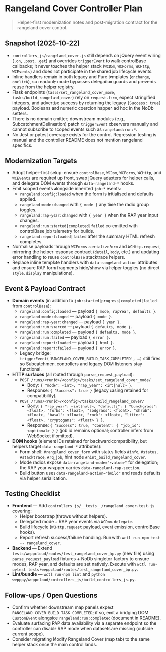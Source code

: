# Rangeland Cover Controller Plan
> Helper-first modernization notes and post-migration contract for the rangeland cover control.

## Snapshot (2025-10-22)
- `controllers_js/rangeland_cover.js` still depends on jQuery event wiring (`.on`, `.post`, `.get`) and overrides `triggerEvent` to walk controlBase callbacks; it never touches the helper stack (`WCDom`, `WCForms`, `WCHttp`, `WCEvents`) and does not participate in the shared job lifecycle events.
- Inline handlers remain in both legacy and Pure templates (`onchange`, `onclick`), so readonly mode bypasses delegation guards and prevents reuse from the helper registry.
- Flask endpoints (`tasks/set_rangeland_cover_mode`, `tasks/build_rangeland_cover`) rely on `request.form`, expect stringified integers, and advertise success by returning the legacy `{Success: true}` payload. Booleans and numeric coercion happen ad hoc in the NoDb setters.
- There is no domain emitter; downstream modules (e.g., SubcatchmentDelineation) patch `triggerEvent` observers manually and cannot subscribe to scoped events such as `rangeland:run:*`.
- No Jest or pytest coverage exists for the control. Regression testing is manual and the controller README does not mention rangeland specifics.

## Modernization Targets
- Adopt helper-first setup: ensure `controlBase`, `WCDom`, `WCForms`, `WCHttp`, and `WCEvents` are required up front, swap jQuery adapters for helper calls, and delegate DOM events through `data-rangeland-*` hooks.
- Emit scoped events alongside inherited `job:*` events:
  - `rangeland:config:loaded` when the form is initialised and defaults applied.
  - `rangeland:mode:changed` with `{ mode }` any time the radio group toggles.
  - `rangeland:rap-year:changed` with `{ year }` when the RAP year input changes.
  - `rangeland:run:started|completed|failed` co-emitted with controlBase job telemetry for builds.
  - `rangeland:report:loaded|failed` after the summary HTML refresh completes.
- Normalise payloads through `WCForms.serializeForm` and `WCHttp.request`, mirroring the helper response contract (`detail`, `body`, etc.) and updating error handling to reuse `controlBase` stacktrace helpers.
- Replace inline template handlers with `data-rangeland-action` attributes and ensure RAP form fragments hide/show via helper toggles (no direct `style.display` manipulations).

## Event & Payload Contract
- **Domain events** (in addition to `job:started|progress|completed|failed` from `controlBase`):
  - `rangeland:config:loaded` — payload `{ mode, rapYear, defaults }`.
  - `rangeland:mode:changed` — payload `{ mode }`.
  - `rangeland:rap-year:changed` — payload `{ year }`.
  - `rangeland:run:started` — payload `{ defaults, mode }`.
  - `rangeland:run:completed` — payload `{ defaults, mode }`.
  - `rangeland:run:failed` — payload `{ error }`.
  - `rangeland:report:loaded` — payload `{ html }`.
  - `rangeland:report:failed` — payload `{ error }`.
  - Legacy bridge: `triggerEvent('RANGELAND_COVER_BUILD_TASK_COMPLETED', …)` still fires so Subcatchment controllers and legacy DOM listeners stay functional.
- **HTTP surfaces** (all routed through `parse_request_payload`):
  - `POST /runs/<runid>/<config>/tasks/set_rangeland_cover_mode/`
    - Body: `{ "mode": <int>, "rap_year": <int|null> }`.
    - Response: `{ "Success": true }` (legacy casing retained for compatibility).
  - `POST /runs/<runid>/<config>/tasks/build_rangeland_cover/`
    - Body: `{ "rap_year": <int|null>, "defaults": { "bunchgrass": <float>, "forbs": <float>, "sodgrass": <float>, "shrub": <float>, "basal": <float>, "rock": <float>, "litter": <float>, "cryptogams": <float> } }`.
    - Response: `{ "Success": true, "Content": { "job_id": <optional> } }` (job id remains optional; controller infers from WebSocket if omitted).
- **DOM hooks** (element IDs retained for backward compatibility, but helpers target `data-rangeland-*` attributes):
  - Form shell: `#rangeland_cover_form` with status fields `#info`, `#status`, `#stacktrace`, `#rq_job`, hint node `#hint_build_rangeland_cover`.
  - Mode radios expose `data-rangeland-mode="<value>"` for delegation; the RAP year wrapper carries `data-rangeland-rap-section`.
  - Build button uses `data-rangeland-action="build"` and reads defaults via helper serialization.

## Testing Checklist
- **Frontend** — Add `controllers_js/__tests__/rangeland_cover.test.js` covering:
  - Helper bootstrap (throws without helpers).
  - Delegated mode + RAP year events via `WCDom.delegate`.
  - Build lifecycle (`WCHttp.request` payload, event emission, controlBase hooks).
  - Report refresh success/failure handling.
  Run with `wctl run-npm test -- rangeland_cover`.
- **Backend** — Extend `tests/weppcloud/routes/test_rangeland_cover_bp.py` (new file) using `parse_request_payload` fixtures + NoDb singleton factory to ensure modes, RAP year, and defaults are set natively. Execute with `wctl run-pytest tests/weppcloud/routes/test_rangeland_cover_bp.py`.
- **Lint/bundle** — `wctl run-npm lint` and `python wepppy/weppcloud/controllers_js/build_controllers_js.py`.

## Follow-ups / Open Questions
- Confirm whether downstream map panels expect `RANGELAND_COVER_BUILD_TASK_COMPLETED`; if so, emit a bridging DOM `CustomEvent` alongside `rangeland:run:completed` (document in README).
- Evaluate surfacing RAP data availability via a separate endpoint so the controller can disable RAP mode when datasets are missing (outside current scope).
- Consider migrating Modify Rangeland Cover (map tab) to the same helper stack once the main control lands.

